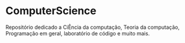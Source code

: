 # ComputerScience
Repositório dedicado a CiÊncia da computação, Teoria da computação, Programação em geral, laboratório de código e muito mais.
